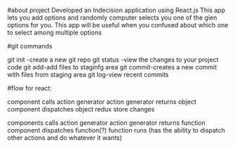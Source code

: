 #about project
Developed an Indecision application using React.js
This app lets you add options and randomly computer selects you one of the gien options for you.
This app will be useful when you confused about which one to select among multiple options 

#git commands

git init -create a new git repo
git status -view the changes to your project code
git add-add files to staginfg area
git commit-creates a new commit with files from staging area
git log-view recent commits


#flow for react:

component calls action generator
action generator returns object
component dispatches object
redux store changes


components calls action generator
action generator returns function
component dispatches function(?)
function runs (has the ability to dispatch other actions and do whatever it wants)
